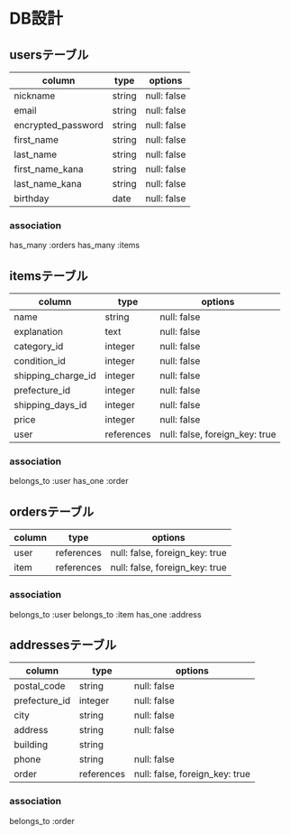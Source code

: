 # DB設計

## usersテーブル

| column                    | type    | options     |
| ------------------------- | ------- | ----------- |
| nickname                  | string  | null: false |
| email                     | string  | null: false |
| encrypted_password        | string  | null: false |
| first_name                | string  | null: false |
| last_name                 | string  | null: false |
| first_name_kana           | string  | null: false |
| last_name_kana            | string  | null: false |
| birthday                  | date    | null: false |

### association
has_many :orders
has_many :items

## itemsテーブル

| column             | type       | options                        |
| ------------------ | ---------- | ------------------------------ |
| name               | string     | null: false                    |
| explanation        | text       | null: false                    |
| category_id        | integer    | null: false                    | 
| condition_id       | integer    | null: false                    |
| shipping_charge_id | integer    | null: false                    |
| prefecture_id      | integer    | null: false                    |
| shipping_days_id   | integer    | null: false                    |
| price              | integer    | null: false                    |
| user               | references | null: false, foreign_key: true |

### association
belongs_to :user
has_one :order

## ordersテーブル

| column        | type       | options                        |
| ------------- | ---------- | ------------------------------ |
| user          | references | null: false, foreign_key: true |
| item          | references | null: false, foreign_key: true |

### association 
belongs_to :user
belongs_to :item
has_one :address

## addressesテーブル

| column             | type       | options                        |
| ------------------ | ---------- | ------------------------------ |
| postal_code        | string     | null: false                    |
| prefecture_id      | integer    | null: false                    |
| city               | string     | null: false                    | 
| address            | string     | null: false                    | 
| building           | string     |                                |
| phone              | string     | null: false                    |
| order              | references | null: false, foreign_key: true |

### association
belongs_to :order
